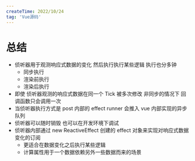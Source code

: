 ```yaml
---
createTime: 2022/10/24
tag: 'Vue源码'
---
```

# 总结

* 侦听器用于观测响应式数据的变化 然后执行执行某些逻辑 执行也分多钟
  * 同步执行
  * 渲染前执行
  * 渲染后执行
* 即使 侦听器观测的响应式数据在同一个  Tick 被多次修改  非同步的情况下 回调函数只会调用一次
* 当侦听器执行方式是 post 内部的 effect runner 会推入 vue 内部实现的异步队列
* 侦听器可以随时销毁  也可以在开发环境下调试
* 侦听器内部通过 new ReactiveEffect 创建的 effect 对象来实现对响应式数据变化的订阅
  * 更适合在数据变化之后执行某些逻辑
  * 计算属性用于一个数据依赖另外一些数据而来的场景
